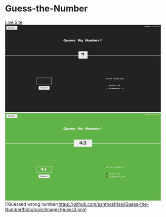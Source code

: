 # Guess-the-Number

[Live Site](https://santhosh1sai.github.io/Guess-the-Number/)
![Guess The Number](https://github.com/santhosh1sai/Guess-the-Number/blob/main/Images/guess.png)
![Guessed correct number](https://github.com/santhosh1sai/Guess-the-Number/blob/main/Images/guess2.png)
![Guessed wrong number(https://github.com/santhosh1sai/Guess-the-Number/blob/main/Images/guess3.png)
